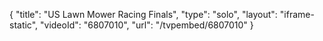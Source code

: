 {
    "title": "US Lawn Mower Racing Finals",
    "type": "solo",
    "layout": "iframe-static",
    "videoId": "6807010",
    "url": "\/tvpembed\/6807010"
}